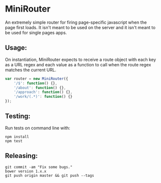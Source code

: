 # MiniRouter

An extremely simple router for firing page-specific javascript when the page first loads. It isn't meant to be used on the server and it isn't meant to be used for single pages apps.

## Usage:

On instantiation, MiniRouter expects to receive a route object
with each key as a URL regex and each value as a function to call when
the route regex matches the current URL.

```js
var router = new MiniRouter({
    '/$': function() {},
    '/about': function() {},
    '/approach': function() {},
    '/work/(.*)': function() {}
});
```

## Testing:

Run tests on command line with:

```
npm install
npm test
```

## Releasing:

```
git commit -am "Fix some bugs."
bower version 1.x.x
git push origin master && git push --tags
```
